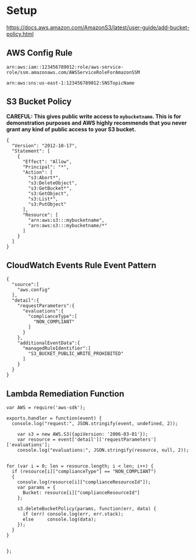 # Setup

https://docs.aws.amazon.com/AmazonS3/latest/user-guide/add-bucket-policy.html

## AWS Config Rule

```
arn:aws:iam::123456789012:role/aws-service-role/ssm.amazonaws.com/AWSServiceRoleForAmazonSSM

arn:aws:sns:us-east-1:123456789012:SNSTopicName
```



## S3 Bucket Policy

**CAREFUL: This gives public write access to `mybucketname`. This is for demonstration purposes and AWS highly recommends that you never grant any kind of public access to your S3 bucket.**

```
{
  "Version": "2012-10-17",
  "Statement": [
    {
      "Effect": "Allow",
      "Principal": "*",
      "Action": [
        "s3:Abort*",
        "s3:DeleteObject",
        "s3:GetBucket*",
        "s3:GetObject",
        "s3:List*",
        "s3:PutObject"
      ],
      "Resource": [
        "arn:aws:s3:::mybucketname",
        "arn:aws:s3:::mybucketname/*"
      ]
    }
  ]
}
```

## CloudWatch Events Rule Event Pattern

```
{
  "source":[
    "aws.config"
  ],
  "detail":{
    "requestParameters":{
      "evaluations":{
        "complianceType":[
          "NON_COMPLIANT"
        ]
      }
    },
    "additionalEventData":{
      "managedRuleIdentifier":[
        "S3_BUCKET_PUBLIC_WRITE_PROHIBITED"
      ]
    }
  }
}
```

## Lambda Remediation Function

```
var AWS = require('aws-sdk');

exports.handler = function(event) {
  console.log("request:", JSON.stringify(event, undefined, 2));
    
    var s3 = new AWS.S3({apiVersion: '2006-03-01'});
    var resource = event['detail']['requestParameters']['evaluations'];
    console.log("evaluations:", JSON.stringify(resource, null, 2));


for (var i = 0; len = resource.length; i < len; i++) {
  if (resource[i]["complianceType"] == "NON_COMPLIANT")
  {
    console.log(resource[i]["complianceResourceId"]);
    var params = {
      Bucket: resource[i]["complianceResourceId"]
    };

    s3.deleteBucketPolicy(params, function(err, data) {
      if (err) console.log(err, err.stack);
      else     console.log(data); 
    });
  }
}


};
```